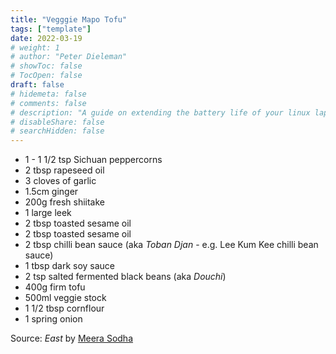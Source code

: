 ```yaml
---
title: "Vegggie Mapo Tofu"
tags: ["template"]
date: 2022-03-19
# weight: 1
# author: "Peter Dieleman"
# showToc: false
# TocOpen: false
draft: false
# hidemeta: false
# comments: false
# description: "A guide on extending the battery life of your linux laptop"
# disableShare: false
# searchHidden: false
---
```


- 1 - 1 1/2 tsp Sichuan peppercorns
- 2 tbsp rapeseed oil
- 3 cloves of garlic
- 1.5cm ginger
- 200g fresh shiitake
- 1 large leek
- 2 tbsp toasted sesame oil
- 2 tbsp toasted sesame oil
- 2 tbsp chilli bean sauce (aka _Toban Djan_ - e.g. Lee Kum Kee chilli bean sauce)
- 1 tbsp dark soy sauce
- 2 tsp salted fermented black beans (aka _Douchi_)
- 400g firm tofu
- 500ml veggie stock
- 1 1/2 tbsp cornflour
- 1 spring onion

Source: _East_ by [Meera Sodha](https://meerasodha.com/recipes/)
  